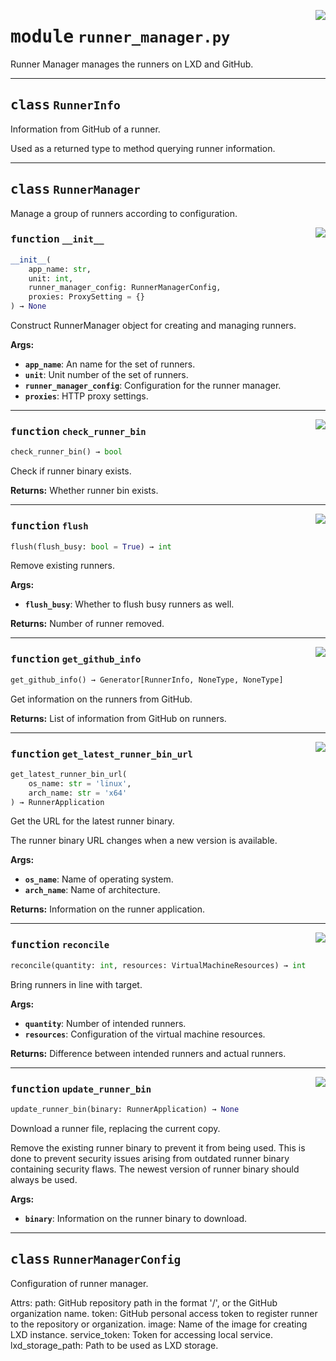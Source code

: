<!-- markdownlint-disable -->

<a href="../src/runner_manager.py#L0"><img align="right" style="float:right;" src="https://img.shields.io/badge/-source-cccccc?style=flat-square"></a>

# <kbd>module</kbd> `runner_manager.py`
Runner Manager manages the runners on LXD and GitHub. 



---

## <kbd>class</kbd> `RunnerInfo`
Information from GitHub of a runner. 

Used as a returned type to method querying runner information. 





---

## <kbd>class</kbd> `RunnerManager`
Manage a group of runners according to configuration. 

<a href="../src/runner_manager.py#L87"><img align="right" style="float:right;" src="https://img.shields.io/badge/-source-cccccc?style=flat-square"></a>

### <kbd>function</kbd> `__init__`

```python
__init__(
    app_name: str,
    unit: int,
    runner_manager_config: RunnerManagerConfig,
    proxies: ProxySetting = {}
) → None
```

Construct RunnerManager object for creating and managing runners. 



**Args:**
 
 - <b>`app_name`</b>:  An name for the set of runners. 
 - <b>`unit`</b>:  Unit number of the set of runners. 
 - <b>`runner_manager_config`</b>:  Configuration for the runner manager. 
 - <b>`proxies`</b>:  HTTP proxy settings. 




---

<a href="../src/runner_manager.py#L148"><img align="right" style="float:right;" src="https://img.shields.io/badge/-source-cccccc?style=flat-square"></a>

### <kbd>function</kbd> `check_runner_bin`

```python
check_runner_bin() → bool
```

Check if runner binary exists. 



**Returns:**
  Whether runner bin exists. 

---

<a href="../src/runner_manager.py#L396"><img align="right" style="float:right;" src="https://img.shields.io/badge/-source-cccccc?style=flat-square"></a>

### <kbd>function</kbd> `flush`

```python
flush(flush_busy: bool = True) → int
```

Remove existing runners. 



**Args:**
 
 - <b>`flush_busy`</b>:  Whether to flush busy runners as well. 



**Returns:**
 Number of runner removed. 

---

<a href="../src/runner_manager.py#L261"><img align="right" style="float:right;" src="https://img.shields.io/badge/-source-cccccc?style=flat-square"></a>

### <kbd>function</kbd> `get_github_info`

```python
get_github_info() → Generator[RunnerInfo, NoneType, NoneType]
```

Get information on the runners from GitHub. 



**Returns:**
  List of information from GitHub on runners. 

---

<a href="../src/utilities.py#L156"><img align="right" style="float:right;" src="https://img.shields.io/badge/-source-cccccc?style=flat-square"></a>

### <kbd>function</kbd> `get_latest_runner_bin_url`

```python
get_latest_runner_bin_url(
    os_name: str = 'linux',
    arch_name: str = 'x64'
) → RunnerApplication
```

Get the URL for the latest runner binary. 

The runner binary URL changes when a new version is available. 



**Args:**
 
 - <b>`os_name`</b>:  Name of operating system. 
 - <b>`arch_name`</b>:  Name of architecture. 



**Returns:**
 Information on the runner application. 

---

<a href="../src/runner_manager.py#L293"><img align="right" style="float:right;" src="https://img.shields.io/badge/-source-cccccc?style=flat-square"></a>

### <kbd>function</kbd> `reconcile`

```python
reconcile(quantity: int, resources: VirtualMachineResources) → int
```

Bring runners in line with target. 



**Args:**
 
 - <b>`quantity`</b>:  Number of intended runners. 
 - <b>`resources`</b>:  Configuration of the virtual machine resources. 



**Returns:**
 Difference between intended runners and actual runners. 

---

<a href="../src/utilities.py#L194"><img align="right" style="float:right;" src="https://img.shields.io/badge/-source-cccccc?style=flat-square"></a>

### <kbd>function</kbd> `update_runner_bin`

```python
update_runner_bin(binary: RunnerApplication) → None
```

Download a runner file, replacing the current copy. 

Remove the existing runner binary to prevent it from being used. This is done to prevent security issues arising from outdated runner binary containing security flaws. The newest version of runner binary should always be used. 



**Args:**
 
 - <b>`binary`</b>:  Information on the runner binary to download. 


---

## <kbd>class</kbd> `RunnerManagerConfig`
Configuration of runner manager. 

Attrs:  path: GitHub repository path in the format '<owner>/<repo>', or the GitHub organization  name.  token: GitHub personal access token to register runner to the repository or  organization.  image: Name of the image for creating LXD instance.  service_token: Token for accessing local service.  lxd_storage_path: Path to be used as LXD storage. 





